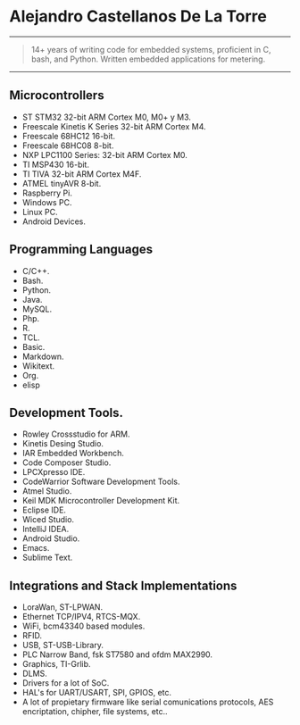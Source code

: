 # Alejandro Castellanos De La Torre

----

> 14+ years of writing code for embedded systems, proficient in C, bash, and Python. Written embedded applications for metering.

----

## Microcontrollers

* ST STM32 32-bit ARM Cortex M0, M0+ y M3.
* Freescale Kinetis K Series 32-bit ARM Cortex M4.
* Freescale 68HC12 16-bit.
* Freescale 68HC08 8-bit.
* NXP LPC1100 Series: 32-bit ARM Cortex M0.
* TI MSP430 16-bit.
* TI TIVA 32-bit ARM Cortex M4F.
* ATMEL tinyAVR 8-bit.
* Raspberry Pi.
* Windows PC.
* Linux PC.
* Android Devices.

## Programming Languages

* C/C++.
* Bash.
* Python.
* Java.
* MySQL.
* Php.
* R.
* TCL.
* Basic.
* Markdown.
* Wikitext.
* Org.
* elisp

## Development Tools.

* Rowley Crossstudio for ARM.
* Kinetis Desing Studio.
* IAR Embedded Workbench.
* Code Composer Studio.
* LPCXpresso IDE.
* CodeWarrior Software Development Tools.
* Atmel Studio.
* Keil MDK Microcontroller Development Kit.
* Eclipse IDE.
* Wiced Studio.
* IntelliJ IDEA.
* Android Studio.
* Emacs.
* Sublime Text.

## Integrations and Stack Implementations

- LoraWan, ST-LPWAN.
- Ethernet TCP/IPV4, RTCS-MQX.
- WiFi, bcm43340 based modules.
- RFID.
- USB, ST-USB-Library.
- PLC Narrow Band, fsk ST7580 and ofdm MAX2990.
- Graphics, TI-Grlib.
- DLMS.
- Drivers for a lot of SoC.
- HAL's for UART/USART, SPI, GPIOS, etc.
- A lot of propietary firmware like serial comunications protocols, AES encriptation, chipher, file systems, etc..

<!-- > <casste@gmail.com> • 5527088699 • 42 years old\ -->
<!-- >  27 Mz. 1, Ignacio Allende - 50740 Ixtlahuaca, Estado de Mexico, MEXICO -->
